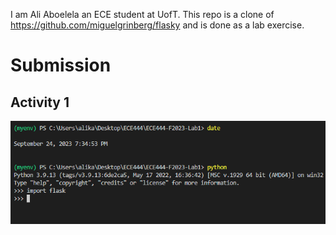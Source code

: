 I am Ali Aboelela an ECE student at UofT. This repo is a clone of https://github.com/miguelgrinberg/flasky and is done as a lab exercise.

# Submission

## Activity 1

![Activiy1](submission/Activity1.png)
